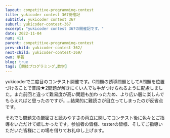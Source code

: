 ```yaml
---
layout: competitive-programming-contest
title: yukicoder contest 367開催記
subtitle: yukicoder contest 367
suburl: yukicoder-contest-367
excerpt: "yukicoder contest 367の開催記です。"
date: 2022-11-04
num: 411
parent: competitive-programming-contest
prev-child: yukicoder-contest-362/
next-child: yukicoder-contest-369/
own: 単著
blog: true
tags: [競技プログラミング,数学]
---
```


yukicoderで二度目のコンテスト開催です。C問題の誘導問題としてA問題を位置づけることで普段★2問題が解きにくい人でも手がつけられるように配慮しました。また前回と違って難易度が高い問題も加わったため、より広い層に楽しんでもらえればと思ったのですが……結果的に難読さが目立ってしまったのが反省点です。

それでも問題文の厳密さと読みやすさの両立に関してコンテスト後に色々とご指導をいただけて嬉しかったです。参加者の皆様、testerの皆様、そしてご指導いただいた皆様にこの場を借りてお礼申し上げます。
